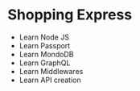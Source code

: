 # Shopping Express

- Learn Node JS
- Learn Passport 
- Learn MondoDB 
- Learn GraphQL 
- Learn Middlewares 
- Learn API creation 

